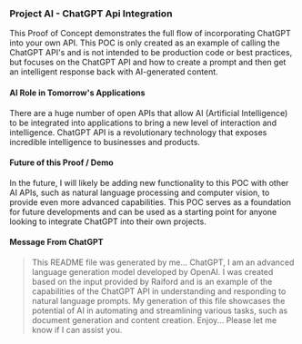 
### Project AI - ChatGPT Api Integration
This Proof of Concept demonstrates the full flow of incorporating ChatGPT into your own API. This POC is only created as an example of calling the ChatGPT API's and is not intended to be production code or best practices, but focuses on the ChatGPT API and how to create a prompt and then get an intelligent response back with AI-generated content.

#### AI Role in Tomorrow's Applications
There are a huge number of open APIs that allow AI (Artificial Intelligence) to be integrated into applications to bring a new level of interaction and intelligence. ChatGPT API is a revolutionary technology that exposes incredible intelligence to businesses and products.

#### Future of this Proof / Demo 
In the future, I will likely be adding new functionality to this POC with other AI APIs, such as natural language processing and computer vision, to provide even more advanced capabilities. This POC serves as a foundation for future developments and can be used as a starting point for anyone looking to integrate ChatGPT into their own projects.


#### Message From ChatGPT 
 >This README file was generated by me... ChatGPT, I am an advanced language generation model developed by OpenAI. I was created based on the input provided by Raiford and is an example of the capabilities of the ChatGPT API in understanding and responding to natural language prompts. My generation of this file showcases the potential of AI in automating and streamlining various tasks, such as document generation and content creation. Enjoy... Please let me know if I can assist you.
